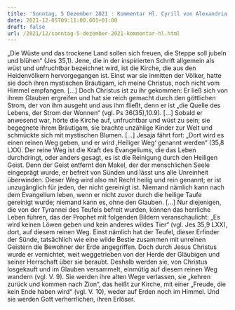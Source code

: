 ```yaml
---
title: 'Sonntag, 5 Dezember 2021 : Kommentar Hl. Cyrill von Alexandria'
date: 2021-12-05T09:11:00.001+01:00
draft: false
url: /2021/12/sonntag-5-dezember-2021-kommentar-hl.html
---
```


„Die Wüste und das trockene Land sollen sich freuen, die Steppe soll jubeln und blühen“ (Jes 35,1). Jene, die in der inspirierten Schrift allgemein als wüst und unfruchtbar bezeichnet wird, ist die Kirche, die aus den Heidenvölkern hervorgegangen ist. Einst war sie inmitten der Völker, hatte sie doch ihren mystischen Bräutigam, ich meine Christus, noch nicht vom Himmel empfangen. \[…\] Doch Christus ist zu ihr gekommen: Er ließ sich von ihrem Glauben ergreifen und hat sie reich gemacht durch den göttlichen Strom, der von ihm ausgeht und aus ihm fließt, denn er ist „die Quelle des Lebens, der Strom der Wonnen“ (vgl. Ps 36(35),10.9). \[…\] Sobald er anwesend war, hörte die Kirche auf, unfruchtbar und wüst zu sein; sie begegnete ihrem Bräutigam, sie brachte unzählige Kinder zur Welt und schmückte sich mit mystischen Blumen. \[…\] Jesaja fährt fort: „Dort wird es einen reinen Weg geben, und er wird ‚Heiliger Weg‘ genannt werden“ (35,8 LXX). Der reine Weg ist die Kraft des Evangeliums, die das Leben durchdringt, oder anders gesagt, es ist die Reinigung durch den Heiligen Geist. Denn der Geist entfernt den Makel, der der menschlichen Seele eingeprägt wurde, er befreit von Sünden und lässt uns alle Unreinheit überwinden. Dieser Weg wird also mit Recht heilig und rein genannt; er ist unzugänglich für jeden, der nicht gereinigt ist. Niemand nämlich kann nach dem Evangelium leben, wenn er nicht zuvor durch die heilige Taufe gereinigt wurde; niemand kann es, ohne den Glauben. \[…\] Nur diejenigen, die von der Tyrannei des Teufels befreit wurden, können das herrliche Leben führen, das der Prophet mit folgenden Bildern veranschaulicht: „Es wird keinen Löwen geben und kein anderes wildes Tier“ (vgl. Jes 35,9 LXX), dort, auf diesem reinen Weg. Einst nämlich hat der Teufel, dieser Erfinder der Sünde, tatsächlich wie eine wilde Bestie zusammen mit unreinen Geistern die Bewohner der Erde angegriffen. Doch durch Jesus Christus wurde er vernichtet, weit weggetrieben von der Herde der Gläubigen und seiner Herrschaft über sie beraubt. Deshalb werden sie, von Christus losgekauft und im Glauben versammelt, einmütig auf diesem reinen Weg wandern (vgl. V. 9). Sie werden ihre alten Wege verlassen, sie „kehren zurück und kommen nach Zion“, das heißt zur Kirche, mit einer „Freude, die kein Ende haben wird“ (vgl. V. 10), weder auf Erden noch im Himmel. Und sie werden Gott verherrlichen, ihren Erlöser.